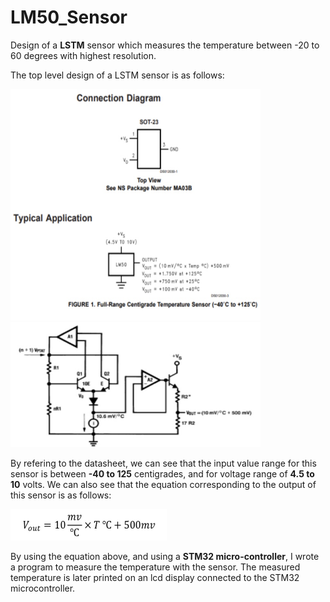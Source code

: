 # LM50_Sensor
Design of a **LSTM** sensor which measures the temperature between -20 to 60 degrees with highest resolution.
 
The top level design of a LSTM sensor is as follows:
 
<img src="images/IMG_4952.jpg" width="400" height="370">
 
<img src="images/IMG_4954.jpg" width="400" height="200">
  
By refering to the datasheet, we can see that the input value range for this sensor is between **-40 to 125** centigrades, and for voltage range of **4.5 to 10** volts. We can also see that the equation corresponding to the output of this sensor is as follows:
 
<img src="images/IMG_4955.jpg" width="250" height="50">
 
By using the equation above, and using a **STM32 micro-controller**, I wrote a program to measure the temperature with the sensor. The measured temperature is later printed on an lcd display connected to the STM32 microcontroller.
